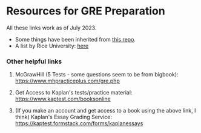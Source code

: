 # Resources for GRE Preparation

All these links work as of July 2023.

- Some things have been inherited from [this repo](https://github.com/AmoghDabholkar/GRE_PREP/tree/master).
- A list by Rice University: [here](https://oaa.rice.edu/sites/g/files/bxs3031/files/inline-files/GRE%20Free%20Prep%20Resources.pdf)


### Other helpful links
1. McGrawHill (5 Tests - some questions seem to be from bigbook): 
https://www.mhpracticeplus.com/gre.php 

2. Get Access to Kaplan's tests/practice material:
https://www.kaptest.com/booksonline

3. (If you make an account and get access to a book using the above link, I think) Kaplan's Essay Grading Service:
https://kaptest.formstack.com/forms/kaplanessays

